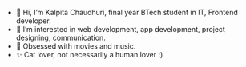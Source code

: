 - 👋 Hi, I’m Kalpita Chaudhuri, final year BTech student in IT, Frontend developer.
- 👀 I’m interested in web development, app development, project designing, communication. 
- 🌱 Obsessed with movies and music.
- ✨ Cat lover, not necessarily a human lover :)
